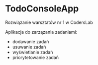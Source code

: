 # TodoConsoleApp
Rozwiązanie warsztatów nr 1 w CodersLab

Aplikacja do zarzązania zadaniami:
- dodawanie zadań
- usuwanie zadań
- wyświetlanie zadań
- priorytetowanie zadań
